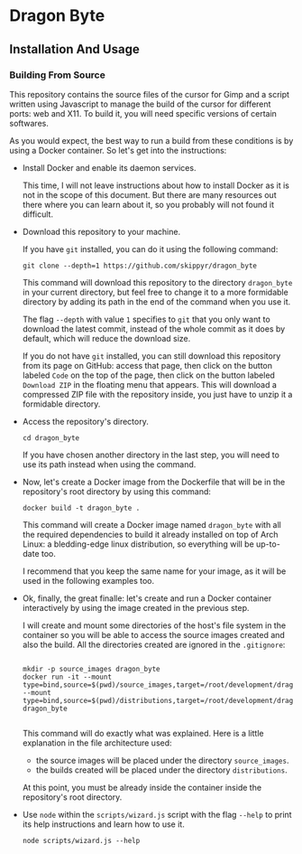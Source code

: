 <h1>Dragon Byte</h1>
	<h2>Installation And Usage</h2>
		<h3>Building From Source</h3>
			<p>This repository contains the source files of the cursor for Gimp and a script written using Javascript to manage the build of the cursor for different ports: web and X11. To build it, you will need specific versions of certain softwares.</p>
			<p>As you would expect, the best way to run a build from these conditions is by using a Docker container. So let's get into the instructions:</p>
		<ul>
			<li>Install Docker and enable its daemon services.</li>
				<p>This time, I will not leave instructions about how to install Docker as it is not in the scope of this document. But there are many resources out there where you can learn about it, so you probably will not found it difficult.</p>
			<li>Download this repository to your machine.</li>
				<p>If you have <code>git</code> installed, you can do it using the following command:</p>
				<pre><code>git clone --depth=1 https://github.com/skippyr/dragon_byte</code></pre>
				<p>This command will download this repository to the directory <code>dragon_byte</code> in your current directory, but feel free to change it to a more formidable directory by adding its path in the end of the command when you use it.</p>
				<p>The flag <code>--depth</code> with value <code>1</code> specifies to <code>git</code> that you only want to download the latest commit, instead of the whole commit as it does by default, which will reduce the download size.</p>
				<p>If you do not have <code>git</code> installed, you can still download this repository from its page on GitHub: access that page, then click on the button labeled <code>Code</code> on the top of the page, then click on the button labeled <code>Download ZIP</code> in the floating menu that appears. This will download a compressed ZIP file with the repository inside, you just have to unzip it a formidable directory.</p>
			<li>Access the repository's directory.</li>
				<pre><code>cd dragon_byte</code></pre>
				<p>If you have chosen another directory in the last step, you will need to use its path instead when using the command.</p>
			<li>Now, let's create a Docker image from the Dockerfile that will be in the repository's root directory by using this command:</li>
				<pre><code>docker build -t dragon_byte .</code></pre>
				<p>This command will create a Docker image named <code>dragon_byte</code> with all the required dependencies to build it already installed on top of Arch Linux: a bledding-edge linux distribution, so everything will be up-to-date too.</p>
				<p>I recommend that you keep the same name for your image, as it will be used in the following examples too.</p>
			<li>Ok, finally, the great finalle: let's create and run a Docker container interactively by using the image created in the previous step.</li>
				<p>I will create and mount some directories of the host's file system in the container so you will be able to access the source images created and also the build. All the directories created are ignored in the <code>.gitignore</code>:</p>
			<pre><code>
mkdir -p source_images dragon_byte
docker run -it --mount type=bind,source=$(pwd)/source_images,target=/root/development/dragon_byte/source_images --mount type=bind,source=$(pwd)/distributions,target=/root/development/dragon_byte/distributions dragon_byte
			</code></pre>
				<p>This command will do exactly what was explained. Here is a little explanation in the file architecture used:</p>
				<ul>
					<li>the source images will be placed under the directory <code>source_images</code>.</li>
					<li>the builds created will be placed under the directory <code>distributions</code>.</li>
				</ul>
				<p>At this point, you must be already inside the container inside the repository's root directory.</p>
			<li>Use <code>node</code> within the <code>scripts/wizard.js</code> script with the flag <code>--help</code> to print its help instructions and learn how to use it.</li>
				<pre><code>node scripts/wizard.js --help</code></pre>
		</ul>